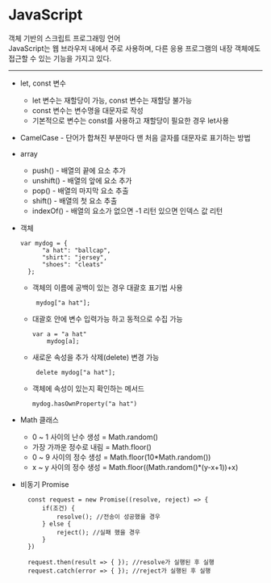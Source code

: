 # JavaScript

 객체 기반의 스크립트 프로그래밍 언어   
 JavaScript는 웹 브라우저 내에서 주로 사용하며, 다른 응용 프로그램의 내장 객체에도 접근할 수 있는 기능을 가지고 있다.
 ***
* let, const 변수 
	- let 변수는 재할당이 가능, const 변수는 재할당 불가능
	- const 변수는 변수명을 대문자로 작성
	- 기본적으로 변수는 const를 사용하고 재할당이 필요한 경우 let사용   
* CamelCase  -  단어가 합쳐진 부분마다 맨 처음 글자를 대문자로 표기하는 방법
* array
  * push() - 배열의 끝에 요소 추가
  * unshift() - 배열의 앞에 요소 추가
  * pop() - 배열의 마지막 요소 추출
  * shift() - 배열의 첫 요소 추출
  * indexOf() - 배열의 요소가 없으면 -1 리턴 있으면 인덱스 값 리턴
* 객체
  
  	  var mydog = {
		    "a hat": "ballcap",
		    "shirt": "jersey",
		    "shoes": "cleats"
	    };
   
	 * 객체의 이름에 공백이 있는 경우 대괄호 표기법 사용

			mydog["a hat"];

	 * 대괄호 안에 변수 입력가능 하고 동적으로 수집 가능

	   	   var a = "a hat"	   
	    	   mydog[a];

	 * 새로운 속성을 추가 삭제(delete) 변경 가능

	    	delete mydog["a hat"];

	 * 객체에 속성이 있는지 확인하는 메서드   

	   	   mydog.hasOwnProperty("a hat")
* Math 클래스
  * 0 ~ 1 사이의 난수 생성 = Math.random()
  * 가장 가까운 정수로 내림 = Math.floor()  
  * 0 ~ 9 사이의 정수 생성 = Math.floor(10*Math.random())
  * x ~ y 사이의 정수 생성 = Math.floor((Math.random()*(y-x+1))+x)
* 비동기 Promise

		const request = new Promise((resolve, reject) => {
			if(조건) {
				resolve(); //전송이 성공했을 경우
			} else {
				reject(); //실패 했을 경우
			}
		})

		request.then(result => { }); //resolve가 실행된 후 실행
		request.catch(error => { }); //reject가 실행된 후 실행 
